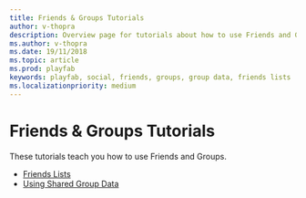 ```yaml
---
title: Friends & Groups Tutorials
author: v-thopra
description: Overview page for tutorials about how to use Friends and Groups.
ms.author: v-thopra
ms.date: 19/11/2018
ms.topic: article
ms.prod: playfab
keywords: playfab, social, friends, groups, group data, friends lists
ms.localizationpriority: medium
---
```


# Friends &amp; Groups Tutorials

These tutorials teach you how to use Friends and Groups.

- [Friends Lists](friends-lists.md)
- [Using Shared Group Data](using-shared-group-data.md)
